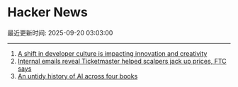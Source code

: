 # Hacker News

最近更新时间: 2025-09-20 03:03:00

--- 
1. [A shift in developer culture is impacting innovation and creativity](https://dayvster.com/blog/dev-culture-is-dying-the-curious-developer-is-gone/) 
2. [Internal emails reveal Ticketmaster helped scalpers jack up prices, FTC says](https://arstechnica.com/tech-policy/2025/09/ticketmaster-intentionally-screwed-fans-out-of-billions-ftc-lawsuit-says/) 
3. [An untidy history of AI across four books](https://hedgehogreview.com/issues/lessons-of-babel/articles/perplexity) 
